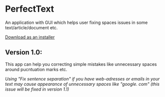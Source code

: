# PerfectText

An application with GUI which helps user fixing spaces issues in some text/article/document etc. 

[Download as an installer](https://drive.google.com/drive/folders/1rxlP_r7VqY3scYGzdJpk3QADHxkLkpg7?usp=sharing)

## Version 1.0:

This app can help you correcting simple mistakes like unnecessary spaces around pucntuation marks etc.


*Using "Fix sentence separation" if you have web-adresses or emails in your text may cause appearance of unnecessary spaces like "google. com" (this issue will be fixed in version 1.1)*
